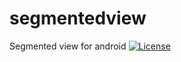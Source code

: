 # segmentedview
Segmented view for android
[![License](https://img.shields.io/badge/License-Apache%202.0-blue.svg)](https://opensource.org/licenses/Apache-2.0)
